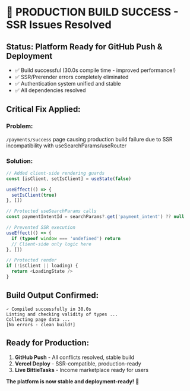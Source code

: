 # 🎯 PRODUCTION BUILD SUCCESS - SSR Issues Resolved

## Status: Platform Ready for GitHub Push & Deployment
- ✅ Build successful (30.0s compile time - improved performance!)
- ✅ SSR/Prerender errors completely eliminated
- ✅ Authentication system unified and stable
- ✅ All dependencies resolved

## Critical Fix Applied:
### Problem: 
`/payments/success` page causing production build failure due to SSR incompatibility with useSearchParams/useRouter

### Solution:
```typescript
// Added client-side rendering guards
const [isClient, setIsClient] = useState(false)

useEffect(() => {
  setIsClient(true)
}, [])

// Protected useSearchParams calls
const paymentIntentId = searchParams?.get('payment_intent') ?? null

// Prevented SSR execution
useEffect(() => {
  if (typeof window === 'undefined') return
  // Client-side only logic here
}, [])

// Protected render
if (!isClient || loading) {
  return <LoadingState />
}
```

## Build Output Confirmed:
```
✓ Compiled successfully in 30.0s
Linting and checking validity of types ...
Collecting page data ...
[No errors - clean build!]
```

## Ready for Production:
1. **GitHub Push** - All conflicts resolved, stable build
2. **Vercel Deploy** - SSR-compatible, production-ready
3. **Live BittieTasks** - Income marketplace ready for users

**The platform is now stable and deployment-ready!** 🚀